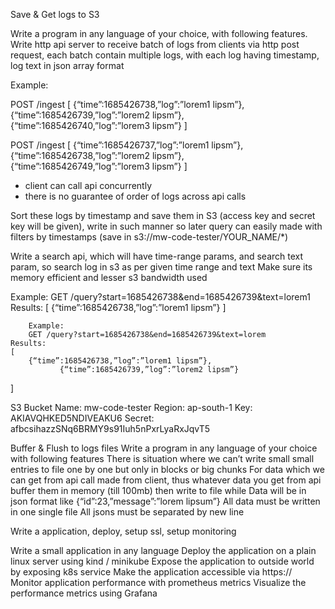 Save & Get  logs to S3

Write a program in any language of your choice, with following features. 
Write http api server to receive batch of logs from clients via http post request, 
each batch contain multiple logs, with each log having timestamp, log text in json array format

Example:

POST /ingest
[
   {“time”:1685426738,”log”:”lorem1 lipsm”},
   {“time”:1685426739,”log”:”lorem2 lipsm”},
   {“time”:1685426740,”log”:”lorem3 lipsm”}
]


POST /ingest
[
   {“time”:1685426737,”log”:”lorem1 lipsm”},
   {“time”:1685426738,”log”:”lorem2 lipsm”},
   {“time”:1685426749,”log”:”lorem3 lipsm”}
]

- client can call api concurrently
- there is no guarantee of order of logs across api calls 

Sort these logs by timestamp and save them in S3 (access key and secret key will be given), write in such manner so later query can easily made with filters by timestamps (save in s3://mw-code-tester/YOUR_NAME/*)

Write a search api, which will have time-range params, and search text param, so search log in s3 as per given time range and text
Make sure its memory efficient and lesser s3 bandwidth used
	
Example:
	GET /query?start=1685426738&end=1685426739&text=lorem1
	Results:
	[
		{“time”:1685426738,”log”:”lorem1 lipsm”}
]

		Example:
		GET /query?start=1685426738&end=1685426739&text=lorem
	Results:
	[
		{“time”:1685426738,”log”:”lorem1 lipsm”},
  	           {“time”:1685426739,”log”:”lorem2 lipsm”}
]
	
S3 Bucket Name: mw-code-tester
Region: ap-south-1
Key: AKIAVQHKED5NDIVEAKU6
Secret: afbcsihazzSNq6BRMY9s91Iuh5nPxrLyaRxJqvT5










Buffer & Flush to logs files
Write a program in any language of your choice with following features
There is situation where we can’t write small small entries to file one by one but only in blocks or big chunks
For data which we can get from api call made from client, thus whatever data you get from api buffer them in memory (till 100mb) then write to file while
Data will be in json format like {“id”:23,”message”:”lorem lipsum”}
All data must be written in one single file
All jsons must be separated by new line

Write a application, deploy, setup ssl, setup monitoring 

Write a small application in any language
Deploy the application on a plain linux server using kind / minikube 
Expose the application to outside world by exposing k8s service
Make the application accessible via https://
Monitor application performance with prometheus metrics
Visualize the performance metrics using Grafana
